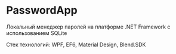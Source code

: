 # PasswordApp
Локальный менеджер паролей на платформе .NET Framework с использованием SQLite

Стек технологий: WPF, EF6, Material Design, Blend.SDK
